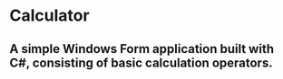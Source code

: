 # Calculator
## A simple Windows Form application built with C#, consisting of basic calculation operators.
